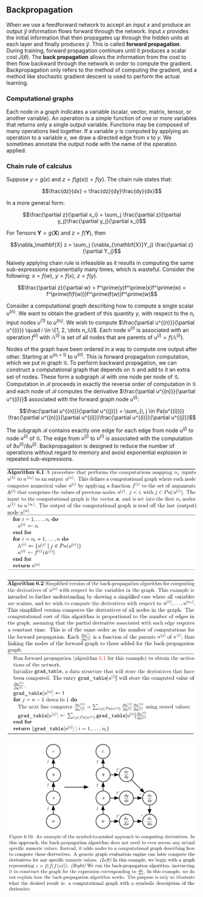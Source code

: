 ## Backpropagation

When we use a feedforward network to accept an input $x$ and produce an output $\hat{y}$ information flows forward through the network. Input $x$ provides the initial information that then propagates up through the hidden units at each layer and finally produces $\hat{y}$. This is called __forward propagation__. During training, forward propagation continues until it produces a scalar cost $J(\theta)$. The __back propagation__ allows the information from the cost to then flow backward through the network in order to compute the gradient. Backpropagation only refers to the method of computing the gradient, and a method like stochastic gradient descent is used to perform the actual learning. 

### Computational graphs

Each node in a graph indicates a variable (scalar, vector, matrix, tensor, or another variable). An operation is a simple function of one or more variables that returns only a single output variable. Functions may be composed of many operations tied together. If a variable $y$ is computed by applying an operation to a variable $x$, we draw a directed edge from $x$ to $y$. We sometimes annotate the output node with the name of the operation applied. 

### Chain rule of calculus

Suppose $y = g(x)$ and $z = f(g(x)) = f(y)$. The chain rule states that:

$$\frac{dz}{dx} = \frac{dz}{dy}\frac{dy}{dx}$$

In a more general form:

$$\frac{\partial z}{\partial x_i} = \sum_j  \frac{\partial z}{\partial y_j}\frac{\partial y_j}{\partial x_i}$$

For Tensors $\mathbf{Y} = g(\mathbf{X})$ and $z = f(\mathbf{Y})$, then

$$\nabla_\mathbf{X} z = \sum_j (\nabla_{\mathbf{X}}Y_j) \frac{\partial z}{\partial Y_j}$$

Naively applying chain rule is infeasible as it results in computing the same sub-expressions exponentially many times, which is wasteful. Consider the following: $x = f(w)$, $y = f(x)$, $z = f(y)$. 

$$\frac{\partial z}{\partial w} = f^\prime(y)f^\prime(x)f^\prime(w) = f^\prime(f(f(w)))f^\prime(f(w))f^\prime(w)$$

Consider a computational graph describing how to compute a single scalar $u^{(n)}$. We want to obtain the gradient of this quantity $y$, with respect to the $n_i$ input nodes $u^{(1)}$ to $u^{(n_i)}$. We wish to compute $\frac{\partial u^{(n)}}{\partial u^{(i)}} \quad i \in \{1, 2, \dots n_i\}$. Each node $u^{(i)}$ is associated with an operation $f^{(i)}$ with $\mathbb{A}^{(i)}$ is set of all nodes that are parents of $u^{(i)} = f(\mathbb{A}^{(i)})$.

Nodes of the graph have been ordered in a way to compute one output after other. Starting at $u^{(n_i + 1)}$ to $u^{(n)}$. This is forward propagation computation, which we put in graph $\mathcal{G}$. To perform backward propagation, we can construct a computational graph that depends on $\mathcal{G}$ and add to it an extra set of nodes. These form a subgraph $\mathcal{B}$ with one node per node of $\mathcal{G}$. Computation in $\mathcal{B}$ proceeds in exactly the reverse order of computation in $\mathcal{G}$ and each node of $\mathcal{B}$ computes the derivative $\frac{\partial u^{(n)}}{\partial u^{(i)}}$ associated with the forward graph node $u^{(i)}$:

$$\frac{\partial u^{(n)}}{\partial u^{(j)}} = \sum_{i, j \in Pa(u^{(i)})} \frac{\partial u^{(n)}}{\partial u^{(i)}}\frac{\partial u^{(i)}}{\partial u^{(j)}}$$

The subgraph $\mathcal{B}$ contains exactly one edge for each edge from node $u^{(j)}$ to node $u^{(i)}$ of $\mathcal{G}$. The edge from $u^{(j)}$ to $u^{(i)}$ is associated with the computation of $\partial u^{(i)}/\partial u^{(j)}$. Backpropagation is designed to reduce the number of operations without regard to memory and avoid exponential explosion in repeated sub-expressions.

![](forward-propagation.png)

![](backward-propagation.png)

![](symbolic-diff.png)

